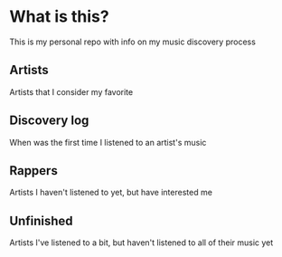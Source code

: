 # What is this?

This is my personal repo with info on my music discovery process

## Artists

Artists that I consider my favorite

## Discovery log

When was the first time I listened to an artist's music

## Rappers

Artists I haven't listened to yet, but have interested me

## Unfinished

Artists I've listened to a bit, but haven't listened to all of their music yet